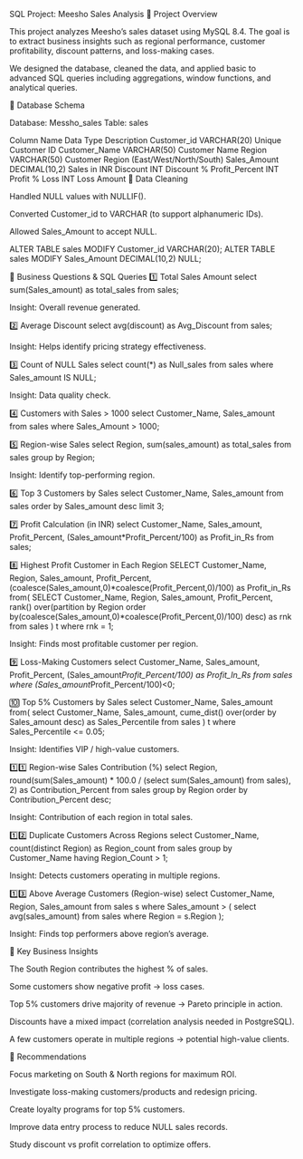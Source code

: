 SQL Project: Meesho Sales Analysis
🔹 Project Overview

This project analyzes Meesho’s sales dataset using MySQL 8.4.
The goal is to extract business insights such as regional performance, customer profitability, discount patterns, and loss-making cases.

We designed the database, cleaned the data, and applied basic to advanced SQL queries including aggregations, window functions, and analytical queries.

🔹 Database Schema

Database: Messho_sales
Table: sales

Column Name	Data Type	Description
Customer_id	VARCHAR(20)	Unique Customer ID
Customer_Name	VARCHAR(50)	Customer Name
Region	VARCHAR(50)	Customer Region (East/West/North/South)
Sales_Amount	DECIMAL(10,2)	Sales in INR
Discount	INT	Discount %
Profit_Percent	INT	Profit %
Loss	INT	Loss Amount
🔹 Data Cleaning

Handled NULL values with NULLIF().

Converted Customer_id to VARCHAR (to support alphanumeric IDs).

Allowed Sales_Amount to accept NULL.

ALTER TABLE sales MODIFY Customer_id VARCHAR(20);
ALTER TABLE sales MODIFY Sales_Amount DECIMAL(10,2) NULL;

🔹 Business Questions & SQL Queries
1️⃣ Total Sales Amount
select sum(Sales_amount) as total_sales from sales;


Insight: Overall revenue generated.

2️⃣ Average Discount
select avg(discount) as Avg_Discount from sales;


Insight: Helps identify pricing strategy effectiveness.

3️⃣ Count of NULL Sales
select count(*) as Null_sales from sales where Sales_amount IS NULL;


Insight: Data quality check.

4️⃣ Customers with Sales > 1000
select Customer_Name, Sales_amount 
from sales 
where Sales_Amount > 1000;

5️⃣ Region-wise Sales
select Region, sum(sales_amount) as total_sales 
from sales 
group by Region;


Insight: Identify top-performing region.

6️⃣ Top 3 Customers by Sales
select Customer_Name, Sales_amount 
from sales 
order by Sales_amount desc 
limit 3;

7️⃣ Profit Calculation (in INR)
select Customer_Name, Sales_amount, Profit_Percent,
(Sales_amount*Profit_Percent/100) as Profit_in_Rs
from sales;

8️⃣ Highest Profit Customer in Each Region
SELECT Customer_Name, Region, Sales_amount, Profit_Percent,
(coalesce(Sales_amount,0)*coalesce(Profit_Percent,0)/100) as Profit_in_Rs
from(
  SELECT Customer_Name, Region, Sales_amount, Profit_Percent,
  rank() over(partition by Region order by(coalesce(Sales_amount,0)*coalesce(Profit_Percent,0)/100) desc) as rnk
  from sales
) t 
where rnk = 1;


Insight: Finds most profitable customer per region.

9️⃣ Loss-Making Customers
select Customer_Name, Sales_amount, Profit_Percent,
(Sales_amount*Profit_Percent/100) as Profit_In_Rs
from sales
where (Sales_amount*Profit_Percent/100)<0;

🔟 Top 5% Customers by Sales
select Customer_Name, Sales_amount 
from(
  select Customer_Name, Sales_amount,
  cume_dist() over(order by Sales_amount desc) as Sales_Percentile
  from sales
) t 
where Sales_Percentile <= 0.05;


Insight: Identifies VIP / high-value customers.

1️⃣1️⃣ Region-wise Sales Contribution (%)
select Region,
       round(sum(Sales_amount) * 100.0 / (select sum(Sales_amount) from sales), 2) as Contribution_Percent
from sales
group by Region
order by Contribution_Percent desc;


Insight: Contribution of each region in total sales.

1️⃣2️⃣ Duplicate Customers Across Regions
select Customer_Name, count(distinct Region) as Region_count
from sales
group by Customer_Name
having Region_Count > 1;


Insight: Detects customers operating in multiple regions.

1️⃣3️⃣ Above Average Customers (Region-wise)
select Customer_Name, Region, Sales_amount
from sales s
where Sales_amount > (
    select avg(sales_amount) 
    from sales 
    where Region = s.Region
);


Insight: Finds top performers above region’s average.

🔹 Key Business Insights

The South Region contributes the highest % of sales.

Some customers show negative profit → loss cases.

Top 5% customers drive majority of revenue → Pareto principle in action.

Discounts have a mixed impact (correlation analysis needed in PostgreSQL).

A few customers operate in multiple regions → potential high-value clients.

🔹 Recommendations

Focus marketing on South & North regions for maximum ROI.

Investigate loss-making customers/products and redesign pricing.

Create loyalty programs for top 5% customers.

Improve data entry process to reduce NULL sales records.

Study discount vs profit correlation to optimize offers.
